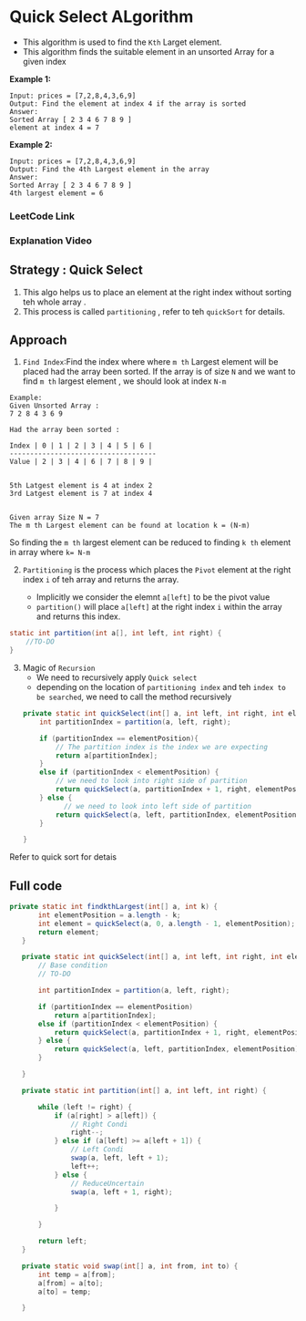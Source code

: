 # Quick Select ALgorithm 

- This algorithm is used to find the `Kth` Larget element. 
- This algorithm  finds the suitable element in an unsorted Array for a given index  


**Example 1:**
````
Input: prices = [7,2,8,4,3,6,9]
Output: Find the element at index 4 if the array is sorted 
Answer:  
Sorted Array [ 2 3 4 6 7 8 9 ]
element at index 4 = 7
````
**Example 2:**
````
Input: prices = [7,2,8,4,3,6,9]
Output: Find the 4th Largest element in the array
Answer:  
Sorted Array [ 2 3 4 6 7 8 9 ]
4th largest element = 6
````


### LeetCode Link 
 

### Explanation Video 
 

## Strategy : Quick Select 
1. This algo helps us to place an element at the right index without sorting teh whole array . 
2. This process is called `partitioning` , refer to teh `quickSort` for details. 

## Approach 
1. `Find Index`:Find the index where where `m th` Largest element will be placed had the array been sorted. If the array is of size `N` and we want to find `m th` largest element , we should look at index `N-m`

````
Example:
Given Unsorted Array : 
7 2 8 4 3 6 9

Had the array been sorted :

Index | 0 | 1 | 2 | 3 | 4 | 5 | 6 |
------------------------------------
Value | 2 | 3 | 4 | 6 | 7 | 8 | 9 |


5th Latgest element is 4 at index 2 
3rd Latgest element is 7 at index 4 


Given array Size N = 7
The m th Largest element can be found at location k = (N-m)

````

So finding the `m th` largest element can be reduced to finding `k th` element in array where `k= N-m`


2. `Partitioning` is the process which places the `Pivot` element at the right index `i` of teh array and returns the array. 

    -   Implicitly we consider the elemnt `a[left]` to be the pivot value 
    -  `partition()` will place `a[left]` at the right index `i` within the array and returns this index. 

````java
static int partition(int a[], int left, int right) {
    //TO-DO
}
````

3. Magic of `Recursion`
    - We need to recursively apply `Quick select` 
    - depending on the location of `partitioning index` and teh `index to be searched`, we need to call the method recursively 
    ````java
    private static int quickSelect(int[] a, int left, int right, int elementPosition) {
		int partitionIndex = partition(a, left, right);

		if (partitionIndex == elementPosition){
		    // The partition index is the index we are expecting 
        	return a[partitionIndex];
        }
		else if (partitionIndex < elementPosition) {
            // we need to look into right side of partition 
			return quickSelect(a, partitionIndex + 1, right, elementPosition);
		} else {
              // we need to look into left side of partition 
			return quickSelect(a, left, partitionIndex, elementPosition);
		}

	}
    ````
Refer to quick sort for detais 

 ## Full code 
 ````java
 private static int findkthLargest(int[] a, int k) {
		int elementPosition = a.length - k;
		int element = quickSelect(a, 0, a.length - 1, elementPosition);
		return element;
	}

	private static int quickSelect(int[] a, int left, int right, int elementPosition) {
		// Base condition
		// TO-DO

		int partitionIndex = partition(a, left, right);

		if (partitionIndex == elementPosition)
			return a[partitionIndex];
		else if (partitionIndex < elementPosition) {
			return quickSelect(a, partitionIndex + 1, right, elementPosition);
		} else {
			return quickSelect(a, left, partitionIndex, elementPosition);
		}

	}

	private static int partition(int[] a, int left, int right) {

		while (left != right) {
			if (a[right] > a[left]) {
				// Right Condi
				right--;
			} else if (a[left] >= a[left + 1]) {
				// Left Condi
				swap(a, left, left + 1);
				left++;
			} else {
				// ReduceUncertain
				swap(a, left + 1, right);

			}

		}

		return left;
	}

	private static void swap(int[] a, int from, int to) {
		int temp = a[from];
		a[from] = a[to];
		a[to] = temp;

	}

 ````  
